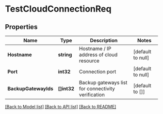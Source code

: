 # TestCloudConnectionReq

## Properties
Name | Type | Description | Notes
------------ | ------------- | ------------- | -------------
**Hostname** | **string** | Hostname / IP address of cloud resource | [default to null]
**Port** | **int32** | Connection port | [default to null]
**BackupGatewayIds** | **[]int32** | Backup gateways list for connectivity verification | [default to []]

[[Back to Model list]](../README.md#documentation-for-models) [[Back to API list]](../README.md#documentation-for-api-endpoints) [[Back to README]](../README.md)

